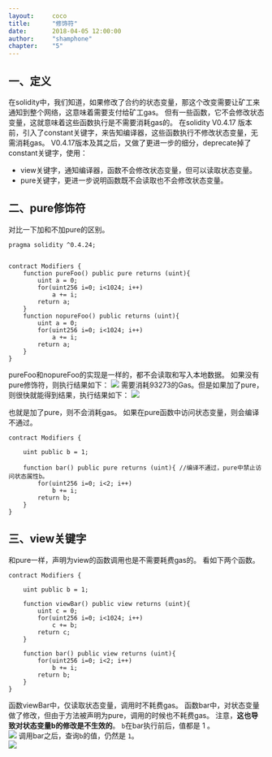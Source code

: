 ```yaml
---
layout: 	coco
title: 		"修饰符"
date: 		2018-04-05 12:00:00
author: 	"shamphone"
chapter:	"5"
---
```


## 一、定义

在solidity中，我们知道，如果修改了合约的状态变量，那这个改变需要让矿工来通知到整个网络，这意味着需要支付给矿工gas。 但有一些函数，它不会修改状态变量，这就意味着这些函数执行是不需要消耗gas的。 
在solidity V0.4.17 版本前，引入了constant关键字，来告知编译器，这些函数执行不修改状态变量，无需消耗gas。 
V0.4.17版本及其之后，又做了更进一步的细分，deprecate掉了constant关键字，使用：
- view关键字，通知编译器，函数不会修改状态变量，但可以读取状态变量。 
- pure关键字，更进一步说明函数既不会读取也不会修改状态变量。 

## 二、pure修饰符

对比一下加和不加pure的区别。 
```
pragma solidity ^0.4.24;


contract Modifiers {
    function pureFoo() public pure returns (uint){
		uint a = 0;
        for(uint256 i=0; i<1024; i++)
			a += i;
        return a;
    }
    function nopureFoo() public returns (uint){
		uint a = 0;
        for(uint256 i=0; i<1024; i++)
			a += i;
        return a;
    }
}
```

pureFoo和nopureFoo的实现是一样的，都不会读取和写入本地数据。 如果没有pure修饰符，则执行结果如下：
![](http://static.cocolian.cn/img/coco/solidity/nopure-foo.png)
需要消耗93273的Gas。但是如果加了pure，则很快就能得到结果，执行结果如下： 
![](http://static.cocolian.cn/img/coco/solidity/pure-foo.png)

也就是加了pure，则不会消耗gas。 如果在pure函数中访问状态变量，则会编译不通过。 

```
contract Modifiers {
	
	uint public b = 1;
    
    function bar() public pure returns (uint){ //编译不通过，pure中禁止访问状态属性b。
        for(uint256 i=0; i<2; i++)
			b += i;
        return b;
    }
}
```

## 三、view关键字

和pure一样，声明为view的函数调用也是不需要耗费gas的。 看如下两个函数。 

```
contract Modifiers {

	uint public b = 1;

    function viewBar() public view returns (uint){
		uint c = 0;
        for(uint256 i=0; i<1024; i++)
			c += b;
        return c;
    }
    
    function bar() public view returns (uint){
        for(uint256 i=0; i<2; i++)
			b += i;
        return b;
    }
}
```

函数viewBar中，仅读取状态变量，调用时不耗费gas。 
函数bar中，对状态变量做了修改，但由于方法被声明为pure，调用的时候也不耗费gas。 注意，**这也导致对状态变量b的修改是不生效的**。 
``b``在bar执行前后，值都是 1 。   
![](http://static.cocolian.cn/img/coco/solidity/view-2.png)
调用bar之后，查询``b``的值，仍然是 ``1``。  
![](http://static.cocolian.cn/img/coco/solidity/view-3.png)

